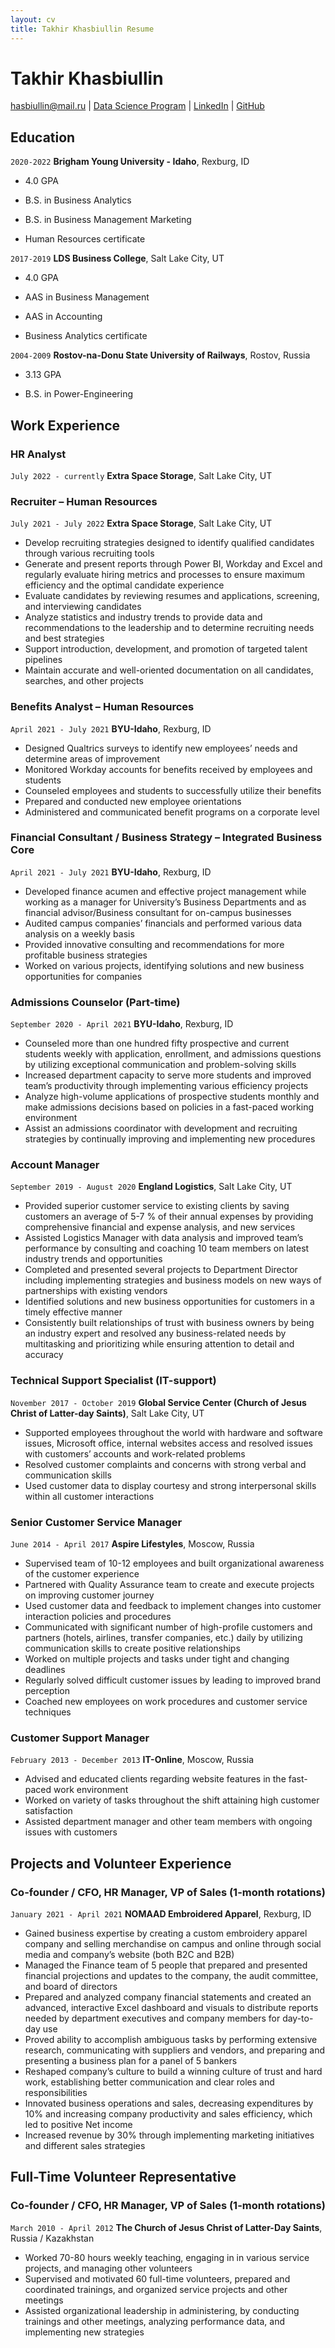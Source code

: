 ```yaml
---
layout: cv
title: Takhir Khasbiullin Resume
---
```

# Takhir Khasbiullin

<div id="webaddress">
<a href="hasbiullin@mail.ru">hasbiullin@mail.ru</a>
| <a href="https://byuidatascience.github.io/development.html">Data Science Program</a>
| <a href="https://www.linkedin.com/in/takhir-khasbiullin/">LinkedIn</a>
| <a href="https://github.com/byuids-resumes">GitHub</a>
</div>

<!-- https://www.monique.tech/the-art-of-markdown -->

## Education

`2020-2022`
__Brigham Young University - Idaho__, Rexburg, ID

- 4.0 GPA

-	B.S. in Business Analytics
-	B.S. in Business Management Marketing
-	Human Resources certificate 

`2017-2019`
__LDS Business College__, Salt Lake City, UT

- 4.0 GPA

-	AAS in Business Management
-	AAS in Accounting
-	Business Analytics certificate 

`2004-2009`
__Rostov-na-Donu State University of Railways__, Rostov, Russia

- 3.13 GPA

-	B.S. in Power-Engineering



## Work Experience

### HR Analyst

`July 2022 - currently`
__Extra Space Storage__, Salt Lake City, UT

### Recruiter – Human Resources

`July 2021 - July 2022`
__Extra Space Storage__, Salt Lake City, UT

- Develop recruiting strategies designed to identify qualified candidates through various recruiting tools
- Generate and present reports through Power BI, Workday and Excel and regularly evaluate hiring metrics and processes to ensure maximum efficiency and the optimal candidate experience
- Evaluate candidates by reviewing resumes and applications, screening, and interviewing candidates
- Analyze statistics and industry trends to provide data and recommendations to the leadership and to determine recruiting needs and best strategies
- Support introduction, development, and promotion of targeted talent pipelines
- Maintain accurate and well-oriented documentation on all candidates, searches, and other projects
	

### Benefits Analyst – Human Resources

`April 2021 - July 2021`
__BYU-Idaho__, Rexburg, ID

- Designed Qualtrics surveys to identify new employees’ needs and determine areas of improvement 
- Monitored Workday accounts for benefits received by employees and students
- Counseled employees and students to successfully utilize their benefits
- Prepared and conducted new employee orientations
- Administered and communicated benefit programs on a corporate level


### Financial Consultant / Business Strategy – Integrated Business Core	

`April 2021 - July 2021`
__BYU-Idaho__, Rexburg, ID

- Developed finance acumen and effective project management while working as a manager for University’s Business Departments and as financial advisor/Business consultant for on-campus businesses
- Audited campus companies’ financials and performed various data analysis on a weekly basis
- Provided innovative consulting and recommendations for more profitable business strategies 
- Worked on various projects, identifying solutions and new business opportunities for companies


### Admissions Counselor (Part-time)

`September 2020 - April 2021`
__BYU-Idaho__, Rexburg, ID

- Counseled more than one hundred fifty prospective and current students weekly with application, enrollment, and admissions questions by utilizing exceptional communication and problem-solving skills
- Increased department capacity to serve more students and improved team’s productivity through implementing various efficiency projects
- Analyze high-volume applications of prospective students monthly and make admissions decisions based on policies in a fast-paced working environment
- Assist an admissions coordinator with development and recruiting strategies by continually improving and implementing new procedures


### Account Manager
`September 2019 - August 2020`
__England Logistics__, Salt Lake City, UT

- Provided superior customer service to existing clients by saving customers an average of 5-7 % of their annual expenses by providing comprehensive financial and expense analysis, and new services
- Assisted Logistics Manager with data analysis and improved team’s performance by consulting and coaching 10 team members on latest industry trends and opportunities
- Completed and presented several projects to Department Director including implementing strategies and business models on new ways of partnerships with existing vendors 
- Identified solutions and new business opportunities for customers in a timely effective manner
- Consistently built relationships of trust with business owners by being an industry expert and resolved any business-related needs by multitasking and prioritizing while ensuring attention to detail and accuracy


### Technical Support Specialist (IT-support)
`November 2017 - October 2019`
__Global Service Center (Church of Jesus Christ of Latter-day Saints)__, Salt Lake City, UT

- Supported employees throughout the world with hardware and software issues, Microsoft office, internal websites access and resolved issues with customers’ accounts and work-related problems
- Resolved customer complaints and concerns with strong verbal and communication skills
- Used customer data to display courtesy and strong interpersonal skills within all customer interactions


### Senior Customer Service Manager
`June 2014 - April 2017`
__Aspire Lifestyles__, Moscow, Russia

- Supervised team of 10-12 employees and built organizational awareness of the customer experience
- Partnered with Quality Assurance team to create and execute projects on improving customer journey
- Used customer data and feedback to implement changes into customer interaction policies and procedures
- Communicated with significant number of high-profile customers and partners (hotels, airlines, transfer companies, etc.) daily by utilizing communication skills to create positive relationships
- Worked on multiple projects and tasks under tight and changing deadlines
- Regularly solved difficult customer issues by leading to improved brand perception 
- Coached new employees on work procedures and customer service techniques


### Customer Support Manager
`February 2013 - December 2013`
__IT-Online__, Moscow, Russia

- Advised and educated clients regarding website features in the fast-paced work environment
- Worked on variety of tasks throughout the shift attaining high customer satisfaction
- Assisted department manager and other team members with ongoing issues with customers


## Projects and Volunteer Experience

### Co-founder / CFO, HR Manager, VP of Sales (1-month rotations)	
`January 2021 - April 2021`
__NOMAAD Embroidered Apparel__, Rexburg, ID

- Gained business expertise by creating a custom embroidery apparel company and selling merchandise on campus and online through social media and company’s website (both B2C and B2B)
- Managed the Finance team of 5 people that prepared and presented financial projections and updates to the company, the audit committee, and board of directors
- Prepared and analyzed company financial statements and created an advanced, interactive Excel dashboard and visuals to distribute reports needed by department executives and company members for day-to-day use
- Proved ability to accomplish ambiguous tasks by performing extensive research, communicating with suppliers and vendors, and preparing and presenting a business plan for a panel of 5 bankers
- Reshaped company’s culture to build a winning culture of trust and hard work, establishing better communication and clear roles and responsibilities
- Innovated business operations and sales, decreasing expenditures by 10% and increasing company productivity and sales efficiency, which led to positive Net income
- Increased revenue by 30% through implementing marketing initiatives and different sales strategies


## Full-Time Volunteer Representative

### Co-founder / CFO, HR Manager, VP of Sales (1-month rotations)	
`March 2010 - April 2012`
__The Church of Jesus Christ of Latter-Day Saints__, Russia / Kazakhstan

- Worked 70-80 hours weekly teaching, engaging in in various service projects, and managing other volunteers
- Supervised and motivated 60 full-time volunteers, prepared and coordinated trainings, and organized service projects and other meetings 
- Assisted organizational leadership in administering, by conducting trainings and other meetings, analyzing performance data, and implementing new strategies


<!-- ### Footer

Last updated: May 2013 -->



